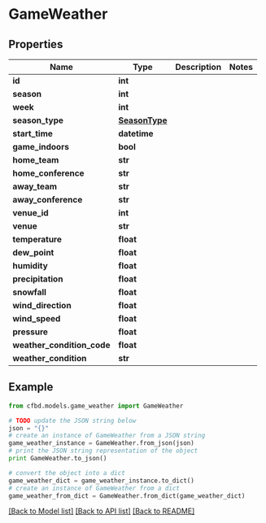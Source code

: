 # GameWeather


## Properties
Name | Type | Description | Notes
------------ | ------------- | ------------- | -------------
**id** | **int** |  | 
**season** | **int** |  | 
**week** | **int** |  | 
**season_type** | [**SeasonType**](SeasonType.md) |  | 
**start_time** | **datetime** |  | 
**game_indoors** | **bool** |  | 
**home_team** | **str** |  | 
**home_conference** | **str** |  | 
**away_team** | **str** |  | 
**away_conference** | **str** |  | 
**venue_id** | **int** |  | 
**venue** | **str** |  | 
**temperature** | **float** |  | 
**dew_point** | **float** |  | 
**humidity** | **float** |  | 
**precipitation** | **float** |  | 
**snowfall** | **float** |  | 
**wind_direction** | **float** |  | 
**wind_speed** | **float** |  | 
**pressure** | **float** |  | 
**weather_condition_code** | **float** |  | 
**weather_condition** | **str** |  | 

## Example

```python
from cfbd.models.game_weather import GameWeather

# TODO update the JSON string below
json = "{}"
# create an instance of GameWeather from a JSON string
game_weather_instance = GameWeather.from_json(json)
# print the JSON string representation of the object
print GameWeather.to_json()

# convert the object into a dict
game_weather_dict = game_weather_instance.to_dict()
# create an instance of GameWeather from a dict
game_weather_from_dict = GameWeather.from_dict(game_weather_dict)
```
[[Back to Model list]](../README.md#documentation-for-models) [[Back to API list]](../README.md#documentation-for-api-endpoints) [[Back to README]](../README.md)


